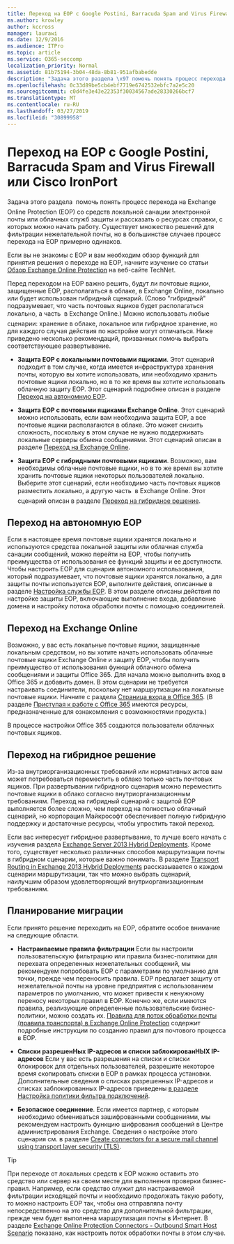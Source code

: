 ```yaml
---
title: Переход на EOP с Google Postini, Barracuda Spam and Virus Firewall или Cisco IronPort
ms.author: krowley
author: kccross
manager: laurawi
ms.date: 12/9/2016
ms.audience: ITPro
ms.topic: article
ms.service: O365-seccomp
localization_priority: Normal
ms.assetid: 81b75194-3b04-48da-8b81-951afbabedde
description: "Задача этого раздела \x97 помочь понять процесс перехода на Exchange Online Protection (EOP) со средств локальной санации электронной почты или облачных служб защиты и рассказать о ресурсах справки, с которых можно начать работу."
ms.openlocfilehash: 0c33d89be5cb4ebf7719e6742532ebfc7a2e5c20
ms.sourcegitcommit: c0d4fe3e43e22353f30034567ade28330266bcf7
ms.translationtype: MT
ms.contentlocale: ru-RU
ms.lasthandoff: 03/27/2019
ms.locfileid: "30899958"
---
```

# <a name="switch-to-eop-from-google-postini-the-barracuda-spam-and-virus-firewall-or-cisco-ironport"></a>Переход на EOP с Google Postini, Barracuda Spam and Virus Firewall или Cisco IronPort

 Задача этого раздела  помочь понять процесс перехода на Exchange Online Protection (EOP) со средств локальной санации электронной почты или облачных служб защиты и рассказать о ресурсах справки, с которых можно начать работу. Существует множество решений для фильтрации нежелательной почты, но в большинстве случаев процесс перехода на EOP примерно одинаков.
  
Если вы не знакомы с EOP и вам необходим обзор функций для принятия решения о переходе на EOP, начните изучение со статьи [Обзор Exchange Online Protection](exchange-online-protection-overview.md) на веб-сайте TechNet. 
  
Перед переходом на EOP важно решить, будут ли почтовые ящики, защищенные EOP, располагаться в облаке, в Exchange Online, локально или будет использован гибридный сценарий. (Слово "гибридный" подразумевает, что часть почтовых ящиков будет располагаться локально, а часть  в Exchange Online.) Можно использовать любые сценарии: хранение в облаке, локальное или гибридное хранение, но для каждого случая действия по настройке могут отличаться. Ниже приведено несколько рекомендаций, призванных помочь выбрать соответствующее развертывание.
  
- **Защита EOP с локальными почтовыми ящиками**. Этот сценарий подходит в том случае, когда имеется инфраструктура хранения почты, которую вы хотите использовать, или необходимо хранить почтовые ящики локально, но в то же время вы хотите использовать облачную защиту EOP. Этот сценарий подробнее описан в разделе [Переход на автономную EOP](#switch-to-eop-standalone). 
    
- **Защита EOP с почтовыми ящиками Exchange Online**. Этот сценарий можно использовать, если вам необходима защита EOP, а все почтовые ящики располагаются в облаке. Это может снизить сложность, поскольку в этом случае не нужно поддерживать локальные серверы обмена сообщениями. Этот сценарий описан в разделе [Переход на Exchange Online](switch-to-eop-from-google-postini-the-barracuda-spam-and-virus-firewall-or-cisco.md#BKMK_SwitchEXO). 
    
- **Защита EOP с гибридными почтовыми ящиками**. Возможно, вам необходимы облачные почтовые ящики, но в то же время вы хотите хранить почтовые ящики некоторых пользователей локально. Выберите этот сценарий, если необходимо часть почтовых ящиков разместить локально, а другую часть  в Exchange Online. Этот сценарий описан в разделе [Переход на гибридное решение](#switch-to-a-hybrid-solution). 
    
## <a name="switch-to-eop-standalone"></a>Переход на автономную EOP

Если в настоящее время почтовые ящики хранятся локально и используются средства локальной защиты или облачная служба санации сообщений, можно перейти на EOP, чтобы получить преимущества от использования ее функций защиты и ее доступности. Чтобы настроить EOP для сценария автономного использования, который подразумевает, что почтовые ящики хранятся локально, а для защиты почты используется EOP, выполните действия, описанные в разделе [Настройка службы EOP](set-up-your-eop-service.md). В этом разделе описаны действия по настройке защиты EOP, включающие выполнение входа, добавление домена и настройку потока обработки почты с помощью соединителей.
  
## <a name="switch-to-exchange-online"></a>Переход на Exchange Online
<a name="BKMK_SwitchEXO"> </a>

Возможно, у вас есть локальные почтовые ящики, защищенные локальным средством, но вы хотите начать использовать облачные почтовые ящики Exchange Online и защиту EOP, чтобы получить преимущество от использования функций облачного обмена сообщениями и защиты Office 365. Для начала можно выполнить вход в Office 365 и добавить домен. В этом сценарии не требуется настраивать соединители, поскольку нет маршрутизации на локальные почтовые ящики. Начните с раздела [Страница входа в Office 365](https://www.microsoft.com/en-us/office365/online-software.aspx). (В разделе [Приступая к работе с Office 365](https://go.microsoft.com/fwlink/p/?LinkId=275407) имеются ресурсы, предназначенные для ознакомления с возможностями продукта.) 
  
В процессе настройки Office 365 создаются пользователи облачных почтовых ящиков.
  
## <a name="switch-to-a-hybrid-solution"></a>Переход на гибридное решение
<a name="BKMK_SwitchHybrid"> </a>

Из-за внутриорганизационных требований или нормативных актов вам может потребоваться переместить в облако только часть почтовых ящиков. При развертывании гибридного сценария можно переместить почтовые ящики в облако согласно внутриорганизационным требованиям. Переход на гибридный сценарий с защитой EOP выполняется более сложно, чем переход на полностью облачный сценарий, но корпорация Майкрософт обеспечивает полную гибридную поддержку и достаточные ресурсы, чтобы упростить такой переход.
  
Если вас интересует гибридное развертывание, то лучше всего начать с изучения раздела [Exchange Server 2013 Hybrid Deployments](http://technet.microsoft.com/library/59e32000-4fcf-417f-a491-f1d8f9aeef9b.aspx). Кроме того, существует несколько различных способов маршрутизации почты в гибридном сценарии, которые важно понимать. В разделе [Transport Routing in Exchange 2013 Hybrid Deployments](http://technet.microsoft.com/library/36c2cea3-2e2f-40ac-88bd-7e1b6bd27828.aspx) рассказывается о каждом сценарии маршрутизации, так что можно выбрать сценарий, наилучшим образом удовлетворяющий внутриорганизационным требованиям. 
  
## <a name="migration-planning"></a>Планирование миграции
<a name="sectionSection3"> </a>

Если принято решение переходить на EOP, обратите особое внимание на следующие области.
  
- **Настраиваемые правила фильтрации** Если вы настроили пользовательскую фильтрацию или правила бизнес-политики для перехвата определенных нежелательных сообщений, мы рекомендуем попробовать EOP с параметрами по умолчанию для точки, прежде чем переносить правила. EOP предлагает защиту от нежелательной почты на уровне предприятия с использованием параметров по умолчанию, что может привести к ненужному переносу некоторых правил в EOP. Конечно же, если имеются правила, реализующие определенные пользовательские бизнес-политики, можно создать их. [Правила для поток обработки почты (правила транспорта) в Exchange Online Protection](mail-flow-rules-transport-rules-0.md) содержит подробные инструкции по созданию правил для почтового процесса в EOP. 
    
- **Списки разрешенНых IP-адресов и списки заблокированНЫХ IP-адресов** Если у вас есть разрешения на списки и списки блокировок для отдельных пользователей, разрешите некоторое время скопировать списки в EOP в рамках процесса установки. Дополнительные сведения о списках разрешенных IP-адресов и списках заблокированных IP-адресов приведены [в разделе Настройка политики фильтра подключений](../configure-the-connection-filter-policy.md).
    
- **Безопасное соединение**. Если имеется партнер, с которым необходимо обмениваться зашифрованными сообщениями, мы рекомендуем настроить функцию шифрования сообщений в Центре администрирования Exchange. Сведения о настройке этого сценария см. в разделе [Create connectors for a secure mail channel using transport layer security (TLS)](http://technet.microsoft.com/library/1ce4d6a4-41ba-4d1e-9ca9-e826252c1041.aspx).
    
> [!TIP]
> При переходе от локальных средств к EOP можно оставить это средство или сервер на своем месте для выполнения проверки бизнес-правил. Например, если средство служит для настраиваемой фильтрации исходящей почты и необходимо продолжать такую работу, то можно настроить EOP так, чтобы она отправляла почту непосредственно на это средство для дополнительной фильтрации, прежде чем будет выполнена маршрутизация почты в Интернет. В разделе [Exchange Online Protection Connectors - Outbound Smart Host Scenario](http://technet.microsoft.com/library/431b3f02-4efd-4bd3-94e7-eecd03f8ef5e.aspx) показано, как настроить поток обработки почты в этом случае. 
  

